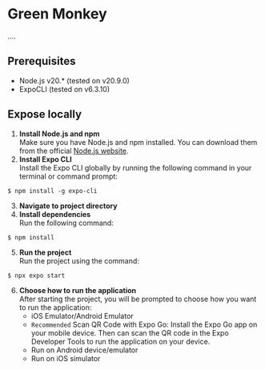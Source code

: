 # Green Monkey
....

## Prerequisites
* Node.js v20.* (tested on v20.9.0)
* ExpoCLI (tested on v6.3.10)

## Expose locally
1. **Install Node.js and npm**<br/>
Make sure you have Node.js and npm installed. You can download them from the official [Node.js website](https://nodejs.org/en).
2. **Install Expo CLI**<br/>
Install the Expo CLI globally by running the following command in your terminal or command prompt:
```shell
$ npm install -g expo-cli
```
3. **Navigate to project directory**
4. **Install dependencies**<br/>
Run the following command:
```shell
$ npm install
```
5. **Run the project**<br/>
Run the project using the command:
```shell
$ npx expo start
```
6. **Choose how to run the application**<br/>
After starting the project, you will be prompted to choose how you want to run the application:
   * iOS Emulator/Android Emulator
   * `Recommended` Scan QR Code with Expo Go: Install the Expo Go app on your mobile device. Then can scan the QR code in the Expo Developer Tools to run the application on your device.
   * Run on Android device/emulator
   * Run on iOS simulator